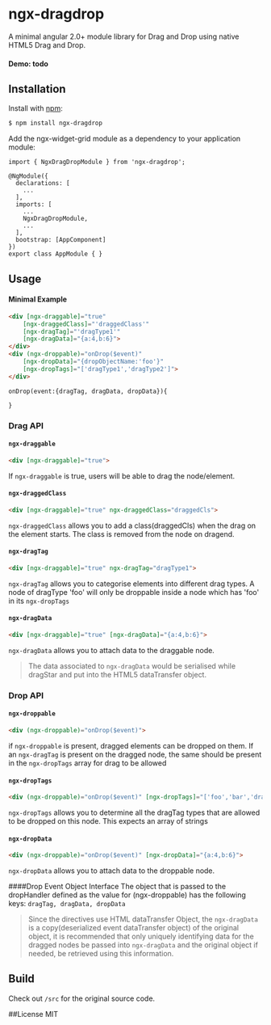 # ngx-dragdrop

A minimal angular 2.0+ module library for Drag and Drop using native HTML5 Drag and Drop.

#### Demo: todo

## Installation
Install with [npm](http://www.npmjs.com/):

```sh
$ npm install ngx-dragdrop
```


Add the ngx-widget-grid module as a dependency to your application module:

```
import { NgxDragDropModule } from 'ngx-dragdrop';

@NgModule({
  declarations: [
    ...
  ],
  imports: [
    ...
    NgxDragDropModule,
    ...
  ],
  bootstrap: [AppComponent]
})
export class AppModule { }
```

## Usage
#### Minimal Example
```html
<div [ngx-draggable]="true"
    [ngx-draggedClass]="'draggedClass'" 
    [ngx-dragTag]="'dragType1'"
    [ngx-dragData]="{a:4,b:6}">
</div>
<div (ngx-droppable)="onDrop($event)"
    [ngx-dropData]="{dropObjectName:'foo'}"
    [ngx-dropTags]="['dragType1','dragType2']">
</div>
```
```
onDrop(event:{dragTag, dragData, dropData}){
    
}
```


### Drag API
#### `ngx-draggable`
```html
<div [ngx-draggable]="true">
```
If `ngx-draggable` is true, users will be able to drag the node/element.


#### `ngx-draggedClass`
```html
<div [ngx-draggable]="true" ngx-draggedClass="draggedCls">
```
`ngx-draggedClass` allows you to add a class(draggedCls) when the drag on the element starts.
The class is removed from the node on dragend.

#### `ngx-dragTag`
```html
<div [ngx-draggable]="true" ngx-dragTag="dragType1">
```
`ngx-dragTag` allows you to categorise elements into different drag types.
A node of dragType 'foo' will only be droppable inside a node which has 'foo' in its `ngx-dropTags`

#### `ngx-dragData`
```html
<div [ngx-draggable]="true" [ngx-dragData]="{a:4,b:6}">
```
`ngx-dragData` allows you to attach data to the draggable node.
>The data associated to `ngx-dragData` would be serialised while dragStar and put into the HTML5 dataTransfer object.

### Drop API
#### `ngx-droppable`
```html
<div (ngx-droppable)="onDrop($event)">
```
if `ngx-droppable` is present, dragged elements can be dropped on them.
If an `ngx-dragTag` is present on the dragged node, the same should be present in the `ngx-dropTags` array for drag to be allowed

#### `ngx-dropTags`
```html
<div (ngx-droppable)="onDrop($event)" [ngx-dropTags]="['foo','bar','dragType1', 'dragType3']">
```
`ngx-dropTags` allows you to determine all the dragTag types that are allowed to be dropped on this node.
This expects an array of strings

#### `ngx-dropData`
```html
<div (ngx-droppable)="onDrop($event)" [ngx-dropData]="{a:4,b:6}">
```
`ngx-dropData` allows you to attach data to the droppable node.

####Drop Event Object Interface
The object that is passed to the dropHandler defined as the value for (ngx-droppable) has the following keys:
 ``dragTag, dragData, dropData``
 >Since the directives use HTML dataTransfer Object, the `ngx-dragData` is a copy(deserialized event dataTransfer object) of the original object, it is recommended that only uniquely identifying data for the dragged nodes be passed into `ngx-dragData` and the original object if needed, be retrieved using this information.

## Build
Check out `/src` for the original source code.

##License
MIT
